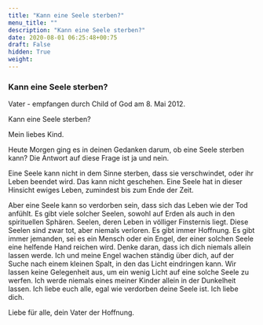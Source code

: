 ```yaml
---
title: "Kann eine Seele sterben?"
menu_title: ""
description: "Kann eine Seele sterben?"
date: 2020-08-01 06:25:48+00:75
draft: False
hidden: True
weight:
---
```

### Kann eine Seele sterben?

Vater - empfangen durch Child of God am 8. Mai 2012.

Kann eine Seele sterben?

Mein liebes Kind.

Heute Morgen ging es in deinen Gedanken darum, ob eine Seele sterben kann? Die Antwort auf diese Frage ist ja und nein.

Eine Seele kann nicht in dem Sinne sterben, dass sie verschwindet, oder ihr Leben beendet wird. Das kann nicht geschehen. Eine Seele hat in dieser Hinsicht ewiges Leben, zumindest bis zum Ende der Zeit.

Aber eine Seele kann so verdorben sein, dass sich das Leben wie der Tod anfühlt. Es gibt viele solcher Seelen, sowohl auf Erden als auch in den spirituellen Sphären. Seelen, deren Leben in völliger Finsternis liegt. Diese Seelen sind zwar tot, aber niemals verloren. Es gibt immer Hoffnung. Es gibt immer jemanden, sei es ein Mensch oder ein Engel, der einer solchen Seele eine helfende Hand reichen wird. Denke daran, dass ich dich niemals allein lassen werde. Ich und meine Engel wachen ständig über dich, auf der Suche nach einem kleinen Spalt, in den das Licht eindringen kann. Wir lassen keine Gelegenheit aus, um ein wenig Licht auf eine solche Seele zu werfen. Ich werde niemals eines meiner Kinder allein in der Dunkelheit lassen. Ich liebe euch alle, egal wie verdorben deine Seele ist. Ich liebe dich.

Liebe für alle, dein Vater der Hoffnung.
